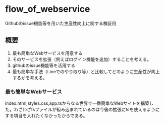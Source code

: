 # flow_of_webservice
Githubのissue機能等を用いた生産性向上に関する検証用

## 概要
1. 最も簡単なWebサービスを用意する
2. そのサービスを拡張（例えばログイン機能を追加）することを考える。
3. githubのissue機能等を活用する
4. 最も簡単な手法（Lineでのやり取り等）と比較してどのように生産性が向上するかを考える。

### 最も簡単なWebサービス
index.html,styles.css,app.tsからなる世界で一番簡単なWebサイトを構築した。わざわざtsファイルが組み込まれているのは今後の拡張にtsを使えるようにする項目を入れたくなかったからである。
